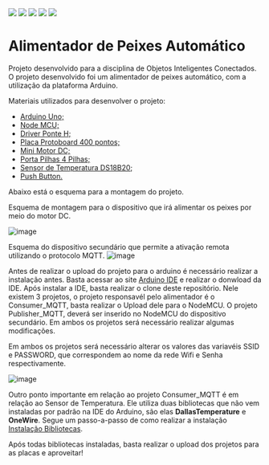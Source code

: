 <img src="https://img.shields.io/badge/C++-Solutions-blue.svg?style=flat&logo=c%2B%2B"/>
<img src="https://img.shields.io/badge/HTML-239120?style=for-the-badge&logo=html5&logoColor=white"/>
<img src="https://img.shields.io/badge/CSS-239120?&style=for-the-badge&logo=css3&logoColor=white"/>
<img src="https://img.shields.io/badge/JavaScript-F7DF1E?style=for-the-badge&logo=javascript&logoColor=black"/>
<img src="https://img.shields.io/static/v1?label=git&message=SCM&color=black&style=for-the-badge&logo=git"/>
<h1>Alimentador de Peixes Automático</h1>

Projeto desenvolvido para a disciplina de Objetos Inteligentes Conectados. O projeto desenvolvido foi um alimentador de peixes automático, com a utilização da plataforma Arduino.

Materiais utilizados para desenvolver o projeto:
<ul>
  <li>
    <a target="_blank" href="https://store-usa.arduino.cc/products/arduino-uno-rev3">Arduino Uno;</a>
  </li>
  <li>
    <a target="_blank" href="https://www.embarcados.com.br/wp-content/uploads/2018/01/projeto-iot-portatil-850x510.png">Node MCU;</a>
  </li>
  <li>
    <a target="_blank" href="https://create.arduino.cc/projecthub/now/l298n-motor-module-service-ba0f56](https://cdn.awsli.com.br/600x700/804/804388/produto/204877418/driver-motor-ponte-h-dupla-l298-motor-passo-ou-dc-1-mkcyqx.jpg">Driver Ponte H;</a>
  </li>
  <li>
    <a target="_blank" href="https://www.systronyx.com/image/cache/catalog/mediaproto1-800x640.jpg">Placa Protoboard 400 pontos;</a>
  </li>
  <li>
    <a target="_blank" href="encurtador.com.br/nuGL9">Mini Motor DC;</a>
  </li>
  <li>
    <a target="_blank" href="https://http2.mlstatic.com/D_NQ_NP_987254-MLB46742289443_072021-W.jpg">Porta Pilhas 4 Pilhas;</a>
  </li>
  <li>
    <a target="_blank" href="https://www.huinfinito.com.br/1490-large_default/sensor-de-temperatura-ds18b20-prova-d-agua.jpg">Sensor de Temperatura DS18B20;</a>
  </li>
  <li>
    <a target="_blank" href="https://http2.mlstatic.com/D_NQ_NP_821808-MLB46512363443_062021-O.webp">Push Button.</a>
  </li>
</ul>

Abaixo está o esquema para a montagem do projeto.

Esquema de montagem para o dispositivo que irá alimentar os peixes por meio do motor DC.

![image](https://github.com/CaioFillipi/objetos-inteligentes-conectados/assets/19175715/42b7bada-8c11-4478-97cd-2cddbf539e8d)


Esquema do dispositivo secundário que permite a ativação remota utilizando o protocolo MQTT.
![image](https://github.com/CaioFillipi/objetos-inteligentes-conectados/assets/19175715/2394d16a-b424-47d7-b0e4-68cdcd2526c9)

Antes de realizar o upload do projeto para o arduino é necessário realizar a instalação antes. Basta acessar ao site <a href="https://www.arduino.cc/en/software">Arduino IDE</a> e realizar o donwload da IDE. Após instalar a IDE,
basta realizar o clone deste repositório. Nele existem 3 projetos, o projeto responsavél pelo alimentador é o Consumer_MQTT, basta realizar o Upload dele para o NodeMCU. O projeto Publisher_MQTT,
deverá ser inserido no NodeMCU do dispositivo secundário. Em ambos os projetos será necessário realizar algumas modificações.

Em ambos os projetos será necessário alterar os valores das variavéis SSID e PASSWORD, que correspondem ao nome da rede Wifi e Senha respectivamente.

![image](https://github.com/CaioFillipi/objetos-inteligentes-conectados/assets/19175715/d3c09ab9-1614-45a2-a02b-e5f6d4288327)

Outro ponto importante em relação ao projeto Consumer_MQTT é em relação ao Sensor de Temperatura. Ele utiliza duas bibliotecas que não vem instaladas por padrão na IDE do Arduino, são elas
<strong>DallasTemperature</strong> e <strong>OneWire</strong>. Segue um passo-a-passo de como realizar a instalação <a href="https://curtocircuito.com.br/blog/Categoria%20Arduino/como-utilizar-o-ds18b20">
Instalação Bibliotecas</a>.

Após todas bibliotecas instaladas, basta realizar o upload dos projetos para as placas e aproveitar!
